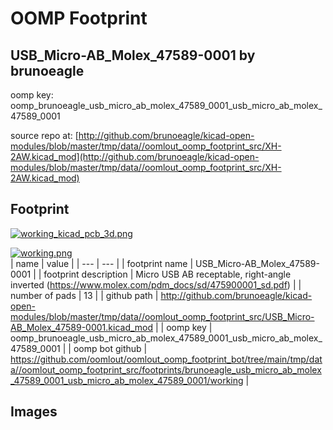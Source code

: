 # OOMP Footprint  
## USB_Micro-AB_Molex_47589-0001  by brunoeagle  
  
oomp key: oomp_brunoeagle_usb_micro_ab_molex_47589_0001_usb_micro_ab_molex_47589_0001  
  
source repo at: [http://github.com/brunoeagle/kicad-open-modules/blob/master/tmp/data//oomlout_oomp_footprint_src/XH-2AW.kicad_mod](http://github.com/brunoeagle/kicad-open-modules/blob/master/tmp/data//oomlout_oomp_footprint_src/XH-2AW.kicad_mod)  
## Footprint  
  
[![working_kicad_pcb_3d.png](working_kicad_pcb_3d_600.png)](working_kicad_pcb_3d.png)  
  
[![working.png](working_600.png)](working.png)  
| name | value | 
| --- | --- | 
| footprint name | USB_Micro-AB_Molex_47589-0001 | 
| footprint description | Micro USB AB receptable, right-angle inverted (https://www.molex.com/pdm_docs/sd/475900001_sd.pdf) | 
| number of pads | 13 | 
| github path | http://github.com/brunoeagle/kicad-open-modules/blob/master/tmp/data//oomlout_oomp_footprint_src/USB_Micro-AB_Molex_47589-0001.kicad_mod | 
| oomp key | oomp_brunoeagle_usb_micro_ab_molex_47589_0001_usb_micro_ab_molex_47589_0001 | 
| oomp bot github | https://github.com/oomlout/oomlout_oomp_footprint_bot/tree/main/tmp/data//oomlout_oomp_footprint_src/footprints/brunoeagle_usb_micro_ab_molex_47589_0001_usb_micro_ab_molex_47589_0001/working | 
## Images  
